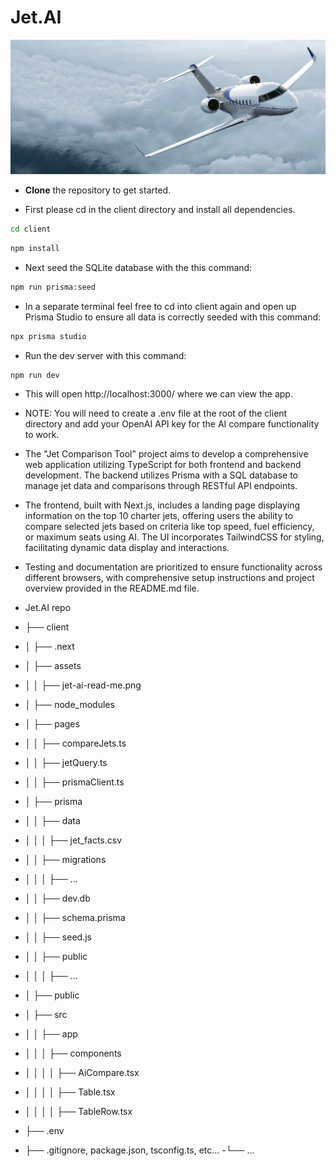 # Jet.AI

 <p align="center">
  <img width="1000" src="./client/assets/jet-ai-read-me-img.png">
</p>

- **Clone** the repository to get started.

- First please cd in the client directory and install all dependencies.

```bash
cd client
```

```bash
npm install
```

- Next seed the SQLite database with the this command:

```bash
npm run prisma:seed
```

- In a separate terminal feel free to cd into client again and open up Prisma Studio to ensure all data is correctly seeded with this command:

```bash
npx prisma studio
```

- Run the dev server with this command:

```bash
npm run dev
```

- This will open http://localhost:3000/ where we can view the app.

- NOTE: You will need to create a .env file at the root of the client directory and add your OpenAI API key for the AI compare functionality to work.
  
- The "Jet Comparison Tool" project aims to develop a comprehensive web application utilizing TypeScript for both frontend and backend development. The backend utilizes Prisma with a SQL database to manage jet data and comparisons through RESTful API endpoints. 

- The frontend, built with Next.js, includes a landing page displaying information on the top 10 charter jets, offering users the ability to compare selected jets based on criteria like top speed, fuel efficiency, or maximum seats using AI. The UI incorporates TailwindCSS for styling, facilitating dynamic data display and interactions. 

- Testing and documentation are prioritized to ensure functionality across different browsers, with comprehensive setup instructions and project overview provided in the README.md file.


- Jet.AI repo
- ├── client
- │   ├── .next
- │   ├── assets
- │   │   ├── jet-ai-read-me.png
- │   ├── node_modules
- │   ├── pages
- │   │   ├── compareJets.ts
- │   │   ├── jetQuery.ts
- │   │   ├── prismaClient.ts
- │   ├── prisma
- │   │   ├── data
- │   │   │   ├── jet_facts.csv
- │   │   ├── migrations
- │   │   │   ├── ...
- │   │   ├── dev.db
- │   │   ├── schema.prisma
- │   │   ├── seed.js
- │   │   ├── public
- │   │   │   ├── ...
- │   ├── public
- │   ├── src
- │   │   ├── app
- │   │   │   ├── components
- │   │   │   │   ├── AiCompare.tsx
- │   │   │   │   ├── Table.tsx
- │   │   │   │   ├── TableRow.tsx
- ├── .env
- ├── .gitignore, package.json, tsconfig.ts, etc...
-└── ...

